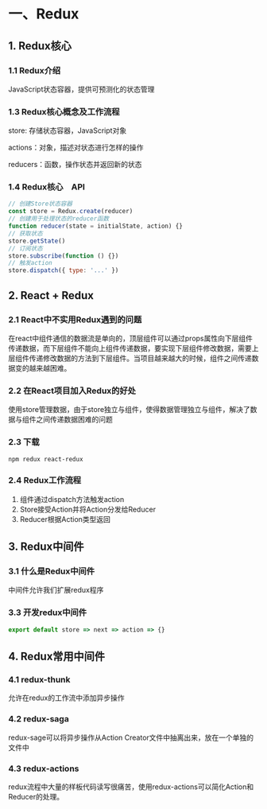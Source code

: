 # 一、Redux
## 1. Redux核心
### 1.1 Redux介绍
JavaScript状态容器，提供可预测化的状态管理
### 1.3 Redux核心概念及工作流程
store: 存储状态容器，JavaScript对象

actions：对象，描述对状态进行怎样的操作

reducers：函数，操作状态并返回新的状态
### 1.4 Redux核心　API
```JavaScript
// 创建Store状态容器
const store = Redux.create(reducer)
// 创建用于处理状态的reducer函数
function reducer(state = initialState, action) {}
// 获取状态
store.getState()
// 订阅状态
store.subscribe(function () {})
// 触发action
store.dispatch({ type: '...' })
```
## 2. React + Redux
### 2.1 React中不实用Redux遇到的问题
在react中组件通信的数据流是单向的，顶层组件可以通过props属性向下层组件传递数据，而下层组件不能向上组件传递数据，要实现下层组件修改数据，需要上层组件传递修改数据的方法到下层组件。当项目越来越大的时候，组件之间传递数据变的越来越困难。
### 2.2 在React项目加入Redux的好处
使用store管理数据，由于store独立与组件，使得数据管理独立与组件，解决了数据与组件之间传递数据困难的问题
### 2.3 下载
`npm redux react-redux`
### 2.4 Redux工作流程
1. 组件通过dispatch方法触发action
2. Store接受Action并将Action分发给Reducer
3. Reducer根据Action类型返回

## 3. Redux中间件
### 3.1 什么是Redux中间件
中间件允许我们扩展redux程序
### 3.3 开发redux中间件
```JavaScript
export default store => next => action => {}
```
## 4. Redux常用中间件
### 4.1 redux-thunk
允许在redux的工作流中添加异步操作
### 4.2 redux-saga
redux-sage可以将异步操作从Action Creator文件中抽离出来，放在一个单独的文件中
### 4.3 redux-actions
redux流程中大量的样板代码读写很痛苦，使用redux-actions可以简化Action和Reducer的处理。